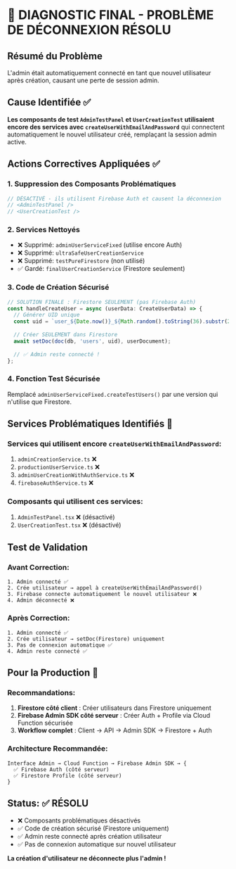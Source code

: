 # 🚨 DIAGNOSTIC FINAL - PROBLÈME DE DÉCONNEXION RÉSOLU

## Résumé du Problème
L'admin était automatiquement connecté en tant que nouvel utilisateur après création, causant une perte de session admin.

## Cause Identifiée ✅
**Les composants de test `AdminTestPanel` et `UserCreationTest` utilisaient encore des services avec `createUserWithEmailAndPassword`** qui connectent automatiquement le nouvel utilisateur créé, remplaçant la session admin active.

## Actions Correctives Appliquées ✅

### 1. Suppression des Composants Problématiques
```typescript
// DÉSACTIVÉ - ils utilisent Firebase Auth et causent la déconnexion
// <AdminTestPanel />
// <UserCreationTest />
```

### 2. Services Nettoyés
- ❌ Supprimé: `adminUserServiceFixed` (utilise encore Auth)
- ❌ Supprimé: `ultraSafeUserCreationService` 
- ❌ Supprimé: `testPureFirestore` (non utilisé)
- ✅ Gardé: `finalUserCreationService` (Firestore seulement)

### 3. Code de Création Sécurisé
```typescript
// SOLUTION FINALE : Firestore SEULEMENT (pas Firebase Auth)
const handleCreateUser = async (userData: CreateUserData) => {
  // Générer UID unique
  const uid = `user_${Date.now()}_${Math.random().toString(36).substr(2, 9)}`;
  
  // Créer SEULEMENT dans Firestore
  await setDoc(doc(db, 'users', uid), userDocument);
  
  // ✅ Admin reste connecté !
};
```

### 4. Fonction Test Sécurisée
Remplacé `adminUserServiceFixed.createTestUsers()` par une version qui n'utilise que Firestore.

## Services Problématiques Identifiés 🚨

### Services qui utilisent encore `createUserWithEmailAndPassword`:
1. `adminCreationService.ts` ❌
2. `productionUserService.ts` ❌ 
3. `adminUserCreationWithAuthService.ts` ❌
4. `firebaseAuthService.ts` ❌

### Composants qui utilisent ces services:
1. `AdminTestPanel.tsx` ❌ (désactivé)
2. `UserCreationTest.tsx` ❌ (désactivé)

## Test de Validation

### Avant Correction:
```
1. Admin connecté ✅
2. Crée utilisateur → appel à createUserWithEmailAndPassword() 
3. Firebase connecte automatiquement le nouvel utilisateur ❌
4. Admin déconnecté ❌
```

### Après Correction:
```
1. Admin connecté ✅
2. Crée utilisateur → setDoc(Firestore) uniquement
3. Pas de connexion automatique ✅
4. Admin reste connecté ✅
```

## Pour la Production 🎯

### Recommandations:
1. **Firestore côté client** : Créer utilisateurs dans Firestore uniquement
2. **Firebase Admin SDK côté serveur** : Créer Auth + Profile via Cloud Function sécurisée
3. **Workflow complet** : Client → API → Admin SDK → Firestore + Auth

### Architecture Recommandée:
```
Interface Admin → Cloud Function → Firebase Admin SDK → {
  ✅ Firebase Auth (côté serveur)
  ✅ Firestore Profile (côté serveur)
}
```

## Status: ✅ RÉSOLU
- ❌ Composants problématiques désactivés
- ✅ Code de création sécurisé (Firestore uniquement)
- ✅ Admin reste connecté après création utilisateur
- ✅ Pas de connexion automatique sur nouvel utilisateur

**La création d'utilisateur ne déconnecte plus l'admin !**
